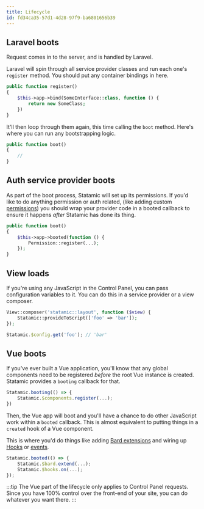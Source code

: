 ```yaml
---
title: Lifecycle
id: fd34ca35-57d1-4d28-97f9-ba6801656b39
---
```


## Laravel boots

Request comes in to the server, and is handled by Laravel.

Laravel will spin through all service provider classes and run each one's `register` method. You should put any container bindings in here.

``` php
public function register()
{
    $this->app->bind(SomeInterface::class, function () {
        return new SomeClass;
    })
}
```

It'll then loop through them again, this time calling the `boot` method. Here's where you can run any bootstrapping logic.

``` php
public function boot()
{
    //
}
```

## Auth service provider boots

As part of the boot process, Statamic will set up its permissions. If you'd like to do anything permission or auth
related, (like adding custom [permissions](/extending/permissions)) you should wrap your provider code in a booted
callback to ensure it happens _after_ Statamic has done its thing.

``` php
public function boot()
{
    $this->app->booted(function () {
        Permission::register(...);
    });
}
```

## View loads

If you're using any JavaScript in the Control Panel, you can pass configuration variables to it.
You can do this in a service provider or a view composer.

``` php
View::composer('statamic::layout', function ($view) {
    Statamic::provideToScript(['foo' => 'bar']);
});
```

``` js
Statamic.$config.get('foo'); // 'bar'
```

## Vue boots

If you've ever built a Vue application, you'll know that any global components need to be registered _before_ the root Vue instance is created. Statamic provides a `booting` callback for that.

``` js
Statamic.booting(() => {
    Statamic.$components.register(...);
})
```

Then, the Vue app will boot and you'll have a chance to do other JavaScript work within a `booted` callback. This is almost equivalent to putting things in a `created` hook of a Vue component.

This is where you'd do things like adding [Bard extensions](/extending/bard) and wiring up [Hooks](/extending/hooks) or [events](/extending/js-events).

``` js
Statamic.booted(() => {
    Statamic.$bard.extend(...);
    Statamic.$hooks.on(...);
});
```

:::tip
The Vue part of the lifecycle only applies to Control Panel requests. Since you have 100% control over the front-end of your site, you can do whatever you want there.
:::
